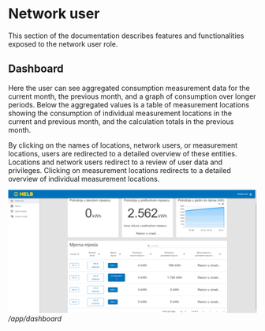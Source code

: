 # Network user

<div style="display: none;">
  \page user-network-user Network user
</div>

This section of the documentation describes features and functionalities exposed
to the network user role.

## Dashboard

Here the user can see aggregated consumption measurement data for the current
month, the previous month, and a graph of consumption over longer periods. Below
the aggregated values is a table of measurement locations showing the
consumption of individual measurement locations in the current and previous
month, and the calculation totals in the previous month.

By clicking on the names of locations, network users, or measurement locations,
users are redirected to a detailed overview of these entities. Locations and
network users redirect to a review of user data and privileges. Clicking on
measurement locations redirects to a detailed overview of individual measurement
locations.

![Dashboard](docs/en/assets/dashboard.png) _/app/dashboard_
